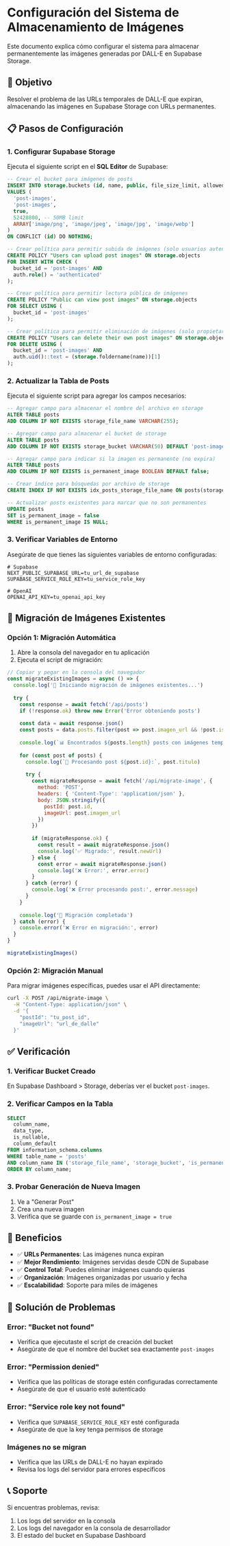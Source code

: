 # Configuración del Sistema de Almacenamiento de Imágenes

Este documento explica cómo configurar el sistema para almacenar permanentemente las imágenes generadas por DALL-E en Supabase Storage.

## 🎯 Objetivo

Resolver el problema de las URLs temporales de DALL-E que expiran, almacenando las imágenes en Supabase Storage con URLs permanentes.

## 📋 Pasos de Configuración

### 1. Configurar Supabase Storage

Ejecuta el siguiente script en el **SQL Editor** de Supabase:

```sql
-- Crear el bucket para imágenes de posts
INSERT INTO storage.buckets (id, name, public, file_size_limit, allowed_mime_types)
VALUES (
  'post-images',
  'post-images',
  true,
  52428800, -- 50MB limit
  ARRAY['image/png', 'image/jpeg', 'image/jpg', 'image/webp']
)
ON CONFLICT (id) DO NOTHING;

-- Crear política para permitir subida de imágenes (solo usuarios autenticados)
CREATE POLICY "Users can upload post images" ON storage.objects
FOR INSERT WITH CHECK (
  bucket_id = 'post-images' AND
  auth.role() = 'authenticated'
);

-- Crear política para permitir lectura pública de imágenes
CREATE POLICY "Public can view post images" ON storage.objects
FOR SELECT USING (
  bucket_id = 'post-images'
);

-- Crear política para permitir eliminación de imágenes (solo propietarios)
CREATE POLICY "Users can delete their own post images" ON storage.objects
FOR DELETE USING (
  bucket_id = 'post-images' AND
  auth.uid()::text = (storage.foldername(name))[1]
);
```

### 2. Actualizar la Tabla de Posts

Ejecuta el siguiente script para agregar los campos necesarios:

```sql
-- Agregar campo para almacenar el nombre del archivo en storage
ALTER TABLE posts 
ADD COLUMN IF NOT EXISTS storage_file_name VARCHAR(255);

-- Agregar campo para almacenar el bucket de storage
ALTER TABLE posts 
ADD COLUMN IF NOT EXISTS storage_bucket VARCHAR(50) DEFAULT 'post-images';

-- Agregar campo para indicar si la imagen es permanente (no expira)
ALTER TABLE posts 
ADD COLUMN IF NOT EXISTS is_permanent_image BOOLEAN DEFAULT false;

-- Crear índice para búsquedas por archivo de storage
CREATE INDEX IF NOT EXISTS idx_posts_storage_file_name ON posts(storage_file_name);

-- Actualizar posts existentes para marcar que no son permanentes
UPDATE posts 
SET is_permanent_image = false 
WHERE is_permanent_image IS NULL;
```

### 3. Verificar Variables de Entorno

Asegúrate de que tienes las siguientes variables de entorno configuradas:

```env
# Supabase
NEXT_PUBLIC_SUPABASE_URL=tu_url_de_supabase
SUPABASE_SERVICE_ROLE_KEY=tu_service_role_key

# OpenAI
OPENAI_API_KEY=tu_openai_api_key
```

## 🔄 Migración de Imágenes Existentes

### Opción 1: Migración Automática

1. Abre la consola del navegador en tu aplicación
2. Ejecuta el script de migración:

```javascript
// Copiar y pegar en la consola del navegador
const migrateExistingImages = async () => {
  console.log('🔄 Iniciando migración de imágenes existentes...')
  
  try {
    const response = await fetch('/api/posts')
    if (!response.ok) throw new Error('Error obteniendo posts')
    
    const data = await response.json()
    const posts = data.posts.filter(post => post.imagen_url && !post.is_permanent_image)
    
    console.log(`📊 Encontrados ${posts.length} posts con imágenes temporales`)
    
    for (const post of posts) {
      console.log(`🔄 Procesando post ${post.id}:`, post.titulo)
      
      try {
        const migrateResponse = await fetch('/api/migrate-image', {
          method: 'POST',
          headers: { 'Content-Type': 'application/json' },
          body: JSON.stringify({
            postId: post.id,
            imageUrl: post.imagen_url
          })
        })
        
        if (migrateResponse.ok) {
          const result = await migrateResponse.json()
          console.log('✅ Migrado:', result.newUrl)
        } else {
          const error = await migrateResponse.json()
          console.log('❌ Error:', error.error)
        }
      } catch (error) {
        console.log('❌ Error procesando post:', error.message)
      }
    }
    
    console.log('🎉 Migración completada')
  } catch (error) {
    console.error('❌ Error en migración:', error)
  }
}

migrateExistingImages()
```

### Opción 2: Migración Manual

Para migrar imágenes específicas, puedes usar el API directamente:

```bash
curl -X POST /api/migrate-image \
  -H "Content-Type: application/json" \
  -d '{
    "postId": "tu_post_id",
    "imageUrl": "url_de_dalle"
  }'
```

## ✅ Verificación

### 1. Verificar Bucket Creado

En Supabase Dashboard > Storage, deberías ver el bucket `post-images`.

### 2. Verificar Campos en la Tabla

```sql
SELECT 
  column_name, 
  data_type, 
  is_nullable, 
  column_default
FROM information_schema.columns 
WHERE table_name = 'posts' 
AND column_name IN ('storage_file_name', 'storage_bucket', 'is_permanent_image')
ORDER BY column_name;
```

### 3. Probar Generación de Nueva Imagen

1. Ve a "Generar Post"
2. Crea una nueva imagen
3. Verifica que se guarde con `is_permanent_image = true`

## 🚀 Beneficios

- ✅ **URLs Permanentes**: Las imágenes nunca expiran
- ✅ **Mejor Rendimiento**: Imágenes servidas desde CDN de Supabase
- ✅ **Control Total**: Puedes eliminar imágenes cuando quieras
- ✅ **Organización**: Imágenes organizadas por usuario y fecha
- ✅ **Escalabilidad**: Soporte para miles de imágenes

## 🔧 Solución de Problemas

### Error: "Bucket not found"
- Verifica que ejecutaste el script de creación del bucket
- Asegúrate de que el nombre del bucket sea exactamente `post-images`

### Error: "Permission denied"
- Verifica que las políticas de storage estén configuradas correctamente
- Asegúrate de que el usuario esté autenticado

### Error: "Service role key not found"
- Verifica que `SUPABASE_SERVICE_ROLE_KEY` esté configurada
- Asegúrate de que la key tenga permisos de storage

### Imágenes no se migran
- Verifica que las URLs de DALL-E no hayan expirado
- Revisa los logs del servidor para errores específicos

## 📞 Soporte

Si encuentras problemas, revisa:
1. Los logs del servidor en la consola
2. Los logs del navegador en la consola de desarrollador
3. El estado del bucket en Supabase Dashboard









